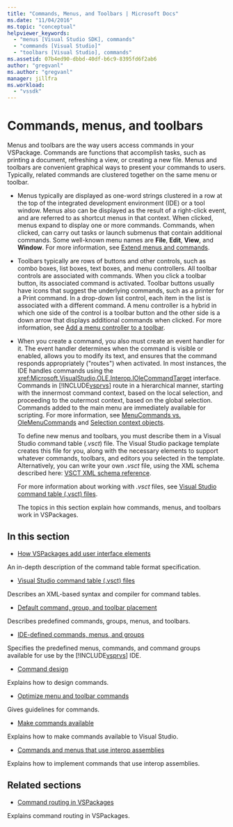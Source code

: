 ```yaml
---
title: "Commands, Menus, and Toolbars | Microsoft Docs"
ms.date: "11/04/2016"
ms.topic: "conceptual"
helpviewer_keywords:
  - "menus [Visual Studio SDK], commands"
  - "commands [Visual Studio]"
  - "toolbars [Visual Studio], commands"
ms.assetid: 07b4ed90-dbbd-40df-b6c9-8395fd6f2ab6
author: "gregvanl"
ms.author: "gregvanl"
manager: jillfra
ms.workload:
  - "vssdk"
---
```

# Commands, menus, and toolbars
Menus and toolbars are the way users access commands in your VSPackage. Commands are functions that accomplish tasks, such as printing a document, refreshing a view, or creating a new file. Menus and toolbars are convenient graphical ways to present your commands to users. Typically, related commands are clustered together on the same menu or toolbar.

- Menus typically are displayed as one-word strings clustered in a row at the top of the integrated development environment (IDE) or a tool window. Menus also can be displayed as the result of a right-click event, and are referred to as shortcut menus in that context. When clicked, menus expand to display one or more commands. Commands, when clicked, can carry out tasks or launch submenus that contain additional commands. Some well-known menu names are **File**, **Edit**, **View**, and **Window**. For more information, see [Extend menus and commands](../../extensibility/extending-menus-and-commands.md).

- Toolbars typically are rows of buttons and other controls, such as combo boxes, list boxes, text boxes, and menu controllers. All toolbar controls are associated with commands. When you click a toolbar button, its associated command is activated. Toolbar buttons usually have icons that suggest the underlying commands, such as a printer for a Print command. In a drop-down list control, each item in the list is associated with a different command. A menu controller is a hybrid in which one side of the control is a toolbar button and the other side is a down arrow that displays additional commands when clicked. For more information, see [Add a menu controller to a toolbar](../../extensibility/adding-a-menu-controller-to-a-toolbar.md).

- When you create a command, you also must create an event handler for it. The event handler determines when the command is visible or enabled, allows you to modify its text, and ensures that the command responds appropriately ("routes") when activated. In most instances, the IDE handles commands using the <xref:Microsoft.VisualStudio.OLE.Interop.IOleCommandTarget> interface. Commands in [!INCLUDE[vsprvs](../../code-quality/includes/vsprvs_md.md)] route in a hierarchical manner, starting with the innermost command context, based on the local selection, and proceeding to the outermost context, based on the global selection. Commands added to the main menu are immediately available for scripting. For more information, see [MenuCommands vs. OleMenuCommands](../../extensibility/menucommands-vs-olemenucommands.md) and [Selection context objects](../../extensibility/internals/selection-context-objects.md).

  To define new menus and toolbars, you must describe them in a Visual Studio command table (*.vsct*) file. The Visual Studio package template creates this file for you, along with the necessary elements to support whatever commands, toolbars, and editors you selected in the template. Alternatively, you can write your own *.vsct* file, using the XML schema described here: [VSCT XML schema reference](../../extensibility/vsct-xml-schema-reference.md).

  For more information about working with *.vsct* files, see [Visual Studio command table (.vsct) files](../../extensibility/internals/visual-studio-command-table-dot-vsct-files.md).

  The topics in this section explain how commands, menus, and toolbars work in VSPackages.

## In this section
- [How VSPackages add user interface elements](../../extensibility/internals/how-vspackages-add-user-interface-elements.md)

 An in-depth description of the command table format specification.

- [Visual Studio command table (.vsct) files](../../extensibility/internals/visual-studio-command-table-dot-vsct-files.md)

 Describes an XML-based syntax and compiler for command tables.

- [Default command, group, and toolbar placement](../../extensibility/internals/default-command-group-and-toolbar-placement.md)

 Describes predefined commands, groups, menus, and toolbars.

- [IDE-defined commands, menus, and groups](../../extensibility/internals/ide-defined-commands-menus-and-groups.md)

 Specifies the predefined menus, commands, and command groups available for use by the [!INCLUDE[vsprvs](../../code-quality/includes/vsprvs_md.md)] IDE.

- [Command design](../../extensibility/internals/command-design.md)

 Explains how to design commands.

- [Optimize menu and toolbar commands](../../extensibility/internals/optimizing-menu-and-toolbar-commands.md)

 Gives guidelines for commands.

- [Make commands available](../../extensibility/internals/making-commands-available.md)

 Explains how to make commands available to Visual Studio.

- [Commands and menus that use interop assemblies](../../extensibility/internals/commands-and-menus-that-use-interop-assemblies.md)

 Explains how to implement commands that use interop assemblies.

## Related sections
- [Command routing in VSPackages](../../extensibility/internals/command-routing-in-vspackages.md)

 Explains command routing in VSPackages.